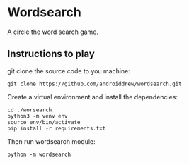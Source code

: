 # Wordsearch

A circle the word search game.

## Instructions to play

git clone the source code to you machine:

```
git clone https://github.com/androiddrew/wordsearch.git
```

Create a virtual environment and install the dependencies:

```
cd ./worsearch
python3 -m venv env
source env/bin/activate
pip install -r requirements.txt
```

Then run wordsearch module:

```
python -m wordsearch
```
